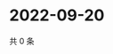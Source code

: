 # 2022-09-20

共 0 条

<!-- BEGIN WEIBO -->
<!-- 最后更新时间 Tue Sep 20 2022 21:39:57 GMT+0800 (China Standard Time) -->

<!-- END WEIBO -->
